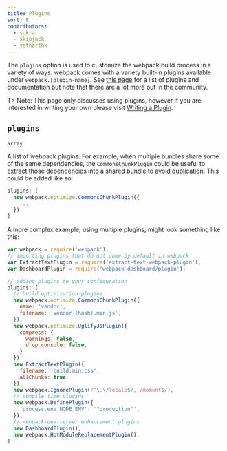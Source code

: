 ```yaml
---
title: Plugins
sort: 8
contributors:
  - sokra
  - skipjack
  - yatharthk
---
```


The `plugins` option is used to customize the webpack build process in a variety of ways. webpack comes with a variety built-in plugins available under `webpack.[plugin-name]`. See [this page](/plugins) for a list of plugins and documentation but note that there are a lot more out in the community.

T> Note: This page only discusses using plugins, however if you are interested in writing your own please visit [Writing a Plugin](/development/how-to-write-a-plugin/).


## `plugins`

`array`

A list of webpack plugins. For example, when multiple bundles share some of the same dependencies, the `CommonsChunkPlugin` could be useful to extract those dependencies into a shared bundle to avoid duplication. This could be added like so:

```js
plugins: [
  new webpack.optimize.CommonsChunkPlugin({
    ...
  })
]
```

A more complex example, using multiple plugins, might look something like this:

```js
var webpack = require('webpack');
// importing plugins that do not come by default in webpack
var ExtractTextPlugin = require('extract-text-webpack-plugin');
var DashboardPlugin = require('webpack-dashboard/plugin');

// adding plugins to your configuration
plugins: [
  // build optimization plugins
  new webpack.optimize.CommonsChunkPlugin({
    name: 'vendor',
    filename: 'vendor-[hash].min.js',
  }),
  new webpack.optimize.UglifyJsPlugin({
    compress: {
      warnings: false,
      drop_console: false,
    }
  }),
  new ExtractTextPlugin({
    filename: 'build.min.css',
    allChunks: true,
  }),
  new webpack.IgnorePlugin(/^\.\/locale$/, /moment$/),
  // compile time plugins
  new webpack.DefinePlugin({
    'process.env.NODE_ENV': '"production"',
  }),
  // webpack-dev-server enhancement plugins
  new DashboardPlugin(),
  new webpack.HotModuleReplacementPlugin(),
]
```
